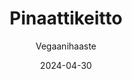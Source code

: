 ---
title: "Pinaattikeitto"
image: "https://vegaanibotti.lauravuo.me/2024/04/2024-04-30_small.png"
date: 2024-04-30
receipt_url: "https://vegaanihaaste.fi/reseptit/pinaattikeitto"
author: "Vegaanihaaste"
---